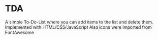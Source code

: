 # TDA
A simple To-Do-List where you can add items to the list and delete them.
Implemented with HTML/CSS/JavaScript
Also icons were imported from FontAwesome

